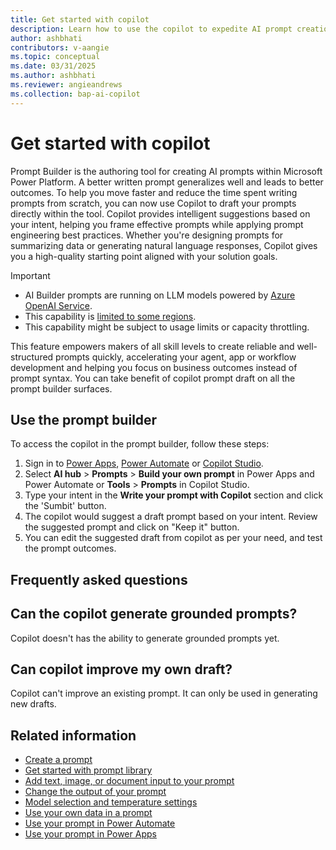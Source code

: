 ```yaml
---
title: Get started with copilot
description: Learn how to use the copilot to expedite AI prompt creation.
author: ashbhati
contributors: v-aangie
ms.topic: conceptual
ms.date: 03/31/2025
ms.author: ashbhati
ms.reviewer: angieandrews
ms.collection: bap-ai-copilot
---
```

  
# Get started with copilot

Prompt Builder is the  authoring tool for creating AI prompts within Microsoft Power Platform. A better written prompt generalizes well and leads to better outcomes. To help you move faster and reduce the time spent writing prompts from scratch, you can now use Copilot to draft your prompts directly within the tool. Copilot provides intelligent suggestions based on your intent, helping you frame effective prompts while applying prompt engineering best practices. Whether you're designing prompts for summarizing data or generating natural language responses, Copilot gives you a high-quality starting point aligned with your solution goals. 

> [!IMPORTANT]
> - AI Builder prompts are running on LLM models powered by [Azure OpenAI Service](/azure/ai-services/openai/whats-new).
> - This capability is [limited to some regions](availability-region.md#prompts).
> - This capability might be subject to usage limits or capacity throttling.

This feature empowers makers of all skill levels to create reliable and well-structured prompts quickly, accelerating your agent, app or workflow development and helping you focus on business outcomes instead of prompt syntax. You can take benefit of copilot prompt draft on all the prompt builder surfaces. 

## Use the prompt builder

To access the copilot in the prompt builder, follow these steps:

1. Sign in to [Power Apps](https://make.powerapps.com/), [Power Automate](https://make.powerautomate.com/) or [Copilot Studio](https://copilotstudio.microsoft.com/).
1. Select **AI hub** > **Prompts** > **Build your own prompt** in Power Apps and Power Automate or **Tools** > **Prompts** in Copilot Studio.
1. Type your intent in the **Write your prompt with Copilot** section and click the 'Sumbit' button.
1. The copilot would suggest a draft prompt based on your intent. Review the suggested prompt and click on "Keep it" button.
1. You can edit the suggested draft from copilot as per your need, and test the prompt outcomes.

## Frequently asked questions

## Can the copilot generate grounded prompts?
Copilot doesn't has the ability to generate grounded prompts yet.

## Can copilot improve my own draft?
Copilot can't improve an existing prompt. It can only be used in generating new drafts.

## Related information

- [Create a prompt](create-a-custom-prompt.md)
- [Get started with prompt library](prompt-library.md)
- [Add text, image, or document input to your prompt](add-inputs-prompt.md)
- [Change the output of your prompt](change-prompt-output.md)
- [Model selection and temperature settings](prompt-modelsettings.md)
- [Use your own data in a prompt](use-your-own-prompt-data.md)
- [Use your prompt in Power Automate](use-a-custom-prompt-in-flow.md)
- [Use your prompt in Power Apps](use-a-custom-prompt-in-app.md)



